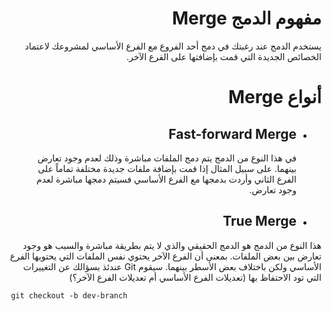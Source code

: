 <div dir="rtl">

# مفهوم الدمج Merge

يستخدم الدمج عند رغبتك في دمج أحد الفروع مع الفرع الأساسي لمشروعك لاعتماد الخصائص الجديدة التي قمت بإضافتها على الفرع الآخر. 

# أنواع Merge

- ## Fast-forward Merge
  في هذا النوع من الدمج يتم دمج الملفات مباشرة وذلك لعدم وجود تعارض بينهما. على سبيل المثال إذا قمت بإضافة ملفات جديدة مختلفة تماماً على الفرع الثاني وأردت بدمجها مع الفرع الأساسي فسيتم دمجها مباشرة لعدم وجود تعارض.

- ## True Merge
هذا النوع من الدمج هو الدمج الحقيقي والذي لا يتم بطريقة مباشرة والسبب هو وجود تعارض بين بعض الملفات. بمعنى أن الفرع الآخر يحتوي نفس الملفات التي يحتويها الفرع الأساسي ولكن باختلاف بعض الأسطر بينهما. 
سيقوم Git عندئذ بسؤالك عن التغييرات التي تود الاحتفاظ بها (تعديلات الفرع الأساسي أم تعديلات الفرع الآخر؟)

<div dir="ltr">

```
 git checkout -b dev-branch
```
</div>
